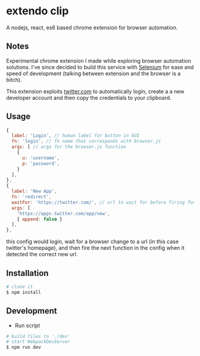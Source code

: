 # extendo clip

A nodejs, react, es6 based chrome extension for browser automation.

## Notes

Experimental chrome extension I made while exploring browser automation solutions. I've since decided to build this service with [Selenium](http://www.seleniumhq.org/) for ease and speed of development (talking between extension and the browser is a bitch).

This extension exploits [twitter.com](https://twitter.com) to automatically login, create a a new developer account and then copy the credentials to your clipboard.

## Usage

```js
{
  label: 'Login', // human label for button in GUI
  fn: 'login', // fn name that corresponds with browser.js
  args: [ // args for the browser.js function
    {
      u: 'username',
      p: 'password',
    }
  ],
},
{
  label: 'New App',
  fn: 'redirect',
  waitFor: 'https://twitter.com/', // url to wait for before firing func, if ommitted will immediately fire
  args: [
    'https://apps.twitter.com/app/new',
    { append: false }
  ],
},
```

this config would login, wait for a browser change to a url (in this case twitter's homepage), and then fire the next function in the config when it detected the correct new url. 

## Installation

```bash
# clone it
$ npm install
```

## Development

* Run script
```bash
# build files to './dev'
# start WebpackDevServer
$ npm run dev
```

